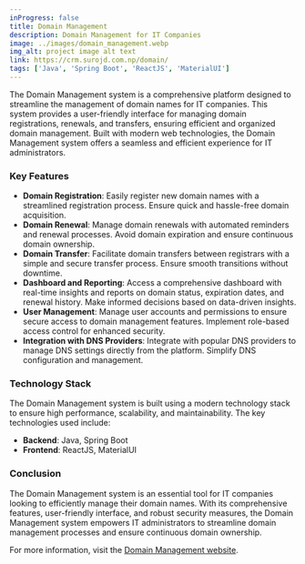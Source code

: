 ```yaml
---
inProgress: false
title: Domain Management
description: Domain Management for IT Companies
image: ../images/domain_management.webp
img_alt: project image alt text
link: https://crm.surojd.com.np/domain/
tags: ['Java', 'Spring Boot', 'ReactJS', 'MaterialUI']
--- 
```


The Domain Management system is a comprehensive platform designed to streamline the management of domain names for IT companies. This system provides a user-friendly interface for managing domain registrations, renewals, and transfers, ensuring efficient and organized domain management. Built with modern web technologies, the Domain Management system offers a seamless and efficient experience for IT administrators.

### Key Features

- **Domain Registration**: Easily register new domain names with a streamlined registration process. Ensure quick and hassle-free domain acquisition.
- **Domain Renewal**: Manage domain renewals with automated reminders and renewal processes. Avoid domain expiration and ensure continuous domain ownership.
- **Domain Transfer**: Facilitate domain transfers between registrars with a simple and secure transfer process. Ensure smooth transitions without downtime.
- **Dashboard and Reporting**: Access a comprehensive dashboard with real-time insights and reports on domain status, expiration dates, and renewal history. Make informed decisions based on data-driven insights.
- **User Management**: Manage user accounts and permissions to ensure secure access to domain management features. Implement role-based access control for enhanced security.
- **Integration with DNS Providers**: Integrate with popular DNS providers to manage DNS settings directly from the platform. Simplify DNS configuration and management.

### Technology Stack

The Domain Management system is built using a modern technology stack to ensure high performance, scalability, and maintainability. The key technologies used include:

- **Backend**: Java, Spring Boot
- **Frontend**: ReactJS, MaterialUI

### Conclusion

The Domain Management system is an essential tool for IT companies looking to efficiently manage their domain names. With its comprehensive features, user-friendly interface, and robust security measures, the Domain Management system empowers IT administrators to streamline domain management processes and ensure continuous domain ownership.

For more information, visit the [Domain Management website](https://crm.surojd.com.np/domain/).